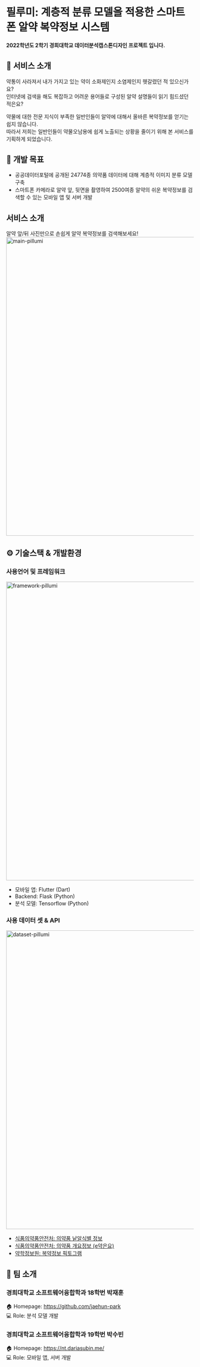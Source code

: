 # 필루미: 계층적 분류 모델을 적용한 스마트폰 알약 복약정보 시스템
#### 2022학년도 2학기 경희대학교 데이터분석캡스톤디자인 프로젝트 입니다.


## 💊 서비스 소개
약통이 사라져서 내가 가지고 있는 약이 소화제인지 소염제인지 헷갈렸던 적 있으신가요?  
인터넷에 검색을 해도 복잡하고 어려운 용어들로 구성된 알약 설명들이 읽기 힘드셨던 적은요?  

약물에 대한 전문 지식이 부족한 일반인들이 알약에 대해서 올바른 복약정보를 얻기는 쉽지 않습니다.  
따라서 저희는 일반인들이 약물오남용에 쉽게 노출되는 상황을 줄이기 위해 본 서비스를 기획하게 되었습니다.


## 🎯 개발 목표
* 공공데이터포털에 공개된 24774종 의약품 데이터에 대해 계층적 이미지 분류 모델 구축
* 스마트폰 카메라로 알약 앞, 뒷면을 촬영하여 2500여종 알약의 쉬운 복약정보를 검색할 수 있는 모바일 앱 및 서버 개발


## 서비스 소개
알약 앞/뒤 사진만으로 손쉽게 알약 복약정보를 검색해보세요!
<img width="800" alt="main-pillumi" src="https://user-images.githubusercontent.com/57142322/202414358-dd2c3737-4507-42b7-8a48-8a67ccb2e1ea.png">




## ⚙️ 기술스택 & 개발환경

### 사용언어 및 프레임워크
<img width="800" alt="framework-pillumi" src="https://user-images.githubusercontent.com/57142322/202414219-d129b61c-65f8-45bd-b5fc-9de5f1210eb0.png">

+ 모바일 앱: Flutter (Dart)
+ Backend: Flask (Python)
+ 분석 모델: Tensorflow (Python)


### 사용 데이터 셋 & API
<img width="800" alt="dataset-pillumi" src="https://user-images.githubusercontent.com/57142322/202414551-6aaee5be-2ba3-4df3-9a78-d933a4c7fcb1.png">

+ [식품의약품안전처: 의약품 낱알식별 정보](https://www.data.go.kr/data/15057639/openapi.do)
+ [식품의약품안전처: 의약품 개요정보 (e약은요)](https://www.data.go.kr/data/15075057/openapi.do) 
+ [약학정보원: 복약정보 픽토그램](https://www.health.kr/mediCounsel/pictogram_print.asp)


## 👊 팀 소개
### 경희대학교 소프트웨어융합학과 18학번 박재훈
🏠 Homepage: https://github.com/jaehun-park  
💻 Role: 분석 모델 개발

### 경희대학교 소프트웨어융합학과 19학번 박수빈
🏠 Homepage: https://nt.dariasubin.me/  
💻 Role: 모바일 앱, 서버 개발



